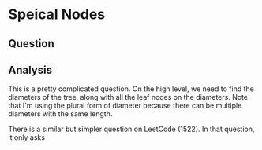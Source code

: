 # Speical Nodes

## Question

## Analysis

This is a pretty complicated question. On the high level, we need to find the diameters of the tree, along with all the leaf nodes on the diameters. Note that I'm using the plural form of diameter because there can be multiple diameters with the same length.

There is a similar but simpler question on LeetCode (1522). In that question, it only asks